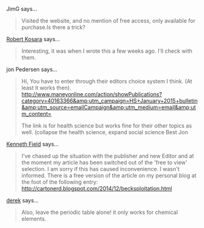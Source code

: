 JimG says…
>	Visited the website, and no mention of free access, only available for purchase.Is there a trick?

<a href="/about" rel="nofollow noopener" target="_blank">Robert Kosara</a> says…
>	Interesting, it was when I wrote this a few weeks ago. I'll check with them.

jon Pedersen says…
>	Hi,
>	You have to enter through their editors choice system I think. (At least it works then).
>	http://www.maneyonline.com/action/showPublications?category=40163366&amp;utm_campaign=HS+January+2015+bulletin&amp;utm_source=emailCampaign&amp;utm_medium=email&amp;utm_content=
>	
>	The link is for health science but works fine for their other topics as well. (collapse the health science, expand social science
>	Best
>	Jon

<a href="http://cartonerd.com" rel="nofollow noopener" target="_blank">Kenneth Field</a> says…
>	I've chased up the situation with the publisher and new Editor and at the moment my article has been switched out of the 'free to view' selection. I am sorry if this has caused inconvenience. I wasn't informed. There is a free version of the article on my personal blog at the foot of the following entry: http://cartonerd.blogspot.com/2014/12/becksploitation.html

<a href="http://i-ocean.blogspot.com" rel="nofollow noopener" target="_blank">derek</a> says…
>	Also, leave the periodic table alone! it only works for chemical elements.
